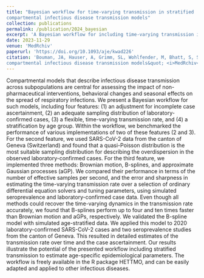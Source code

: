 ```yaml
---
title: "Bayesian workflow for time-varying transmission in stratified
compartmental infectious disease transmission models"
collection: publications
permalink: /publication/2024_bayesian
excerpt: 'A Bayesian workflow for including time-varying transmission in stratified SIR-like infectious disease transmission models. The workflow includes the comparison of three different methods for time-varying transmission: B-splines, Gaussian processes, and Brownian motion. Moreover, the models are applied to both simulated and real-world SARS-CoV-2 data.'
date: 2023-11-29
venue: 'MedRchiv'
paperurl: 'https://doi.org/10.1093/aje/kwad226'
citation: 'Bouman, JA, Hauser, A, Grimm, SL, Wohlfender, M, Bhatt, S, Semenova, E, Gelman, A, Althaus, CL, Riou, J (2023). &quot;Bayesian workflow for time-varying transmission in stratified
compartmental infectious disease transmission models&quot; <i>MedRchiv</i>'
---
```


Compartmental models that describe infectious disease transmission across subpopulations are central for assessing the impact of non-pharmaceutical interventions, behavioral changes and seasonal effects on the spread of respiratory infections. We present a Bayesian workflow for such models, including four features: (1) an adjustment for incomplete case ascertainment, (2) an adequate sampling distribution of laboratory-confirmed cases, (3) a flexible, time-varying transmission rate, and (4) a stratification by age group. Within the workflow, we benchmarked the performance of various implementations of two of these features (2 and 3). For the second feature, we used SARS-CoV-2 data from the canton of Geneva (Switzerland) and found that a quasi-Poisson distribution is the most suitable sampling distribution for describing the overdispersion in the observed laboratory-confirmed cases. For the third feature, we implemented three methods: Brownian motion, B-splines, and approximate Gaussian processes (aGP). We compared their performance in terms of the number of effective samples per second, and the error and sharpness in estimating the time-varying transmission rate over a selection of ordinary differential equation solvers and tuning parameters, using simulated seroprevalence and laboratory-confirmed case data. Even though all methods could recover the time-varying dynamics in the transmission rate accurately, we found that B-splines perform up to four and ten times faster than Brownian motion and aGPs, respectively. We validated the B-spline model with simulated age-stratified data. We applied this model to 2020 laboratory-confirmed SARS-CoV-2 cases and two seroprevalence studies from the canton of Geneva. This resulted in detailed estimates of the transmission rate over time and the case ascertainment. Our results illustrate the potential of the presented workflow including stratified transmission to estimate age-specific epidemiological parameters. The workflow is freely available in the R package HETTMO, and can be easily adapted and applied to other infectious diseases. 
